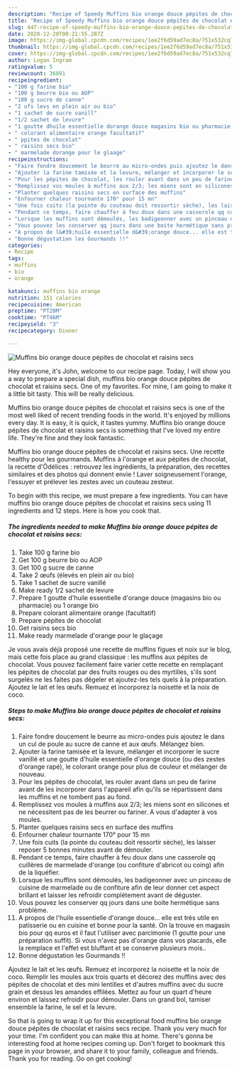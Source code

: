```yaml
---
description: "Recipe of Speedy Muffins bio orange douce pépites de chocolat et raisins secs"
title: "Recipe of Speedy Muffins bio orange douce pépites de chocolat et raisins secs"
slug: 447-recipe-of-speedy-muffins-bio-orange-douce-pepites-de-chocolat-et-raisins-secs
date: 2020-12-20T00:21:55.287Z
image: https://img-global.cpcdn.com/recipes/1ee2f6d59ad7ec8a/751x532cq70/muffins-bio-orange-douce-pepites-de-chocolat-et-raisins-secs-photo-principale-de-la-recette.jpg
thumbnail: https://img-global.cpcdn.com/recipes/1ee2f6d59ad7ec8a/751x532cq70/muffins-bio-orange-douce-pepites-de-chocolat-et-raisins-secs-photo-principale-de-la-recette.jpg
cover: https://img-global.cpcdn.com/recipes/1ee2f6d59ad7ec8a/751x532cq70/muffins-bio-orange-douce-pepites-de-chocolat-et-raisins-secs-photo-principale-de-la-recette.jpg
author: Logan Ingram
ratingvalue: 5
reviewcount: 36891
recipeingredient:
- "100 g farine bio"
- "100 g beurre bio ou AOP"
- "100 g sucre de canne"
- "2 ufs levs en plein air ou bio"
- "1 sachet de sucre vanill"
- "1/2 sachet de levure"
- "1 goutte dhuile essentielle dorange douce magasins bio ou pharmacie ou 1 orange bio"
- " colorant alimentaire orange facultatif"
- " ppites de chocolat"
- " raisins secs bio"
- " marmelade dorange pour le glaage"
recipeinstructions:
- "Faire fondre doucement le beurre au micro-ondes puis ajoutez le dans un cul de poule au sucre de canne et aux œufs. Mélangez bien."
- "Ajouter la farine tamisée et la levure, mélanger et incorporer le sucre vanillé et une goutte d&#39;huile essentielle d&#39;orange douce (ou des zestes d&#39;orange rapé), le colorant orange pour plus de couleur et mélanger de nouveau."
- "Pour les pépites de chocolat, les rouler avant dans un peu de farine avant de les incorporer dans l&#39;appareil afin qu&#39;ils se répartissent dans les muffins et ne tombent pas au fond."
- "Remplissez vos moules à muffins aux 2/3; les miens sont en silicones et ne nécessitent pas de les beurrer ou fariner. A vous d&#39;adapter à vos moules."
- "Planter quelques raisins secs en surface des muffins"
- "Enfourner chaleur tournante 170° pour 15 mn"
- "Une fois cuits (la pointe du couteau doit ressortir sèche), les laisser reposer 5 bonnes minutes avant de démouler."
- "Pendant ce temps, faire chauffer à feu doux dans une casserole qq cuillères de marmelade d&#39;orange (ou confiture d&#39;abricot ou coing) afin de la liquéfier."
- "Lorsque les muffins sont démoulés, les badigeonner avec un pinceau de cuisine de marmelade ou de confiture afin de leur donner cet aspect brillant et laisser les refroidir complétement avant de déguster."
- "Vous pouvez les conserver qq jours dans une boite hermétique sans problème."
- "A propos de l&#39;huile essentielle d&#39;orange douce... elle est très utile en patisserie ou en cuisine et bonne pour la santé. On la trouve en magasin bio pour qq euros et il faut l&#39;utiliser avec parcimonie (1 goutte pour une préparation suffit). Si vous n&#39;avez pas d&#39;orange dans vos placards, elle la remplace et l&#39;effet est bluffant et se conserve plusieurs mois.."
- "Bonne dégustation les Gourmands !!"
categories:
- Recipe
tags:
- muffins
- bio
- orange

katakunci: muffins bio orange 
nutrition: 151 calories
recipecuisine: American
preptime: "PT20M"
cooktime: "PT46M"
recipeyield: "3"
recipecategory: Dinner

---
```



![Muffins bio orange douce pépites de chocolat et raisins secs](https://img-global.cpcdn.com/recipes/1ee2f6d59ad7ec8a/751x532cq70/muffins-bio-orange-douce-pepites-de-chocolat-et-raisins-secs-photo-principale-de-la-recette.jpg)

Hey everyone, it's John, welcome to our recipe page. Today, I will show you a way to prepare a special dish, muffins bio orange douce pépites de chocolat et raisins secs. One of my favorites. For mine, I am going to make it a little bit tasty. This will be really delicious.

Muffins bio orange douce pépites de chocolat et raisins secs is one of the most well liked of recent trending foods in the world. It's enjoyed by millions every day. It is easy, it is quick, it tastes yummy. Muffins bio orange douce pépites de chocolat et raisins secs is something that I've loved my entire life. They're fine and they look fantastic.

Muffins bio orange douce pépites de chocolat et raisins secs. Une recette healthy pour les gourmands. Muffins à l&#39;orange et aux pépites de chocolat, la recette d&#39;Ôdélices : retrouvez les ingrédients, la préparation, des recettes similaires et des photos qui donnent envie ! Laver soigneusement l&#39;orange, l&#39;essuyer et prélever les zestes avec un couteau zesteur.


To begin with this recipe, we must prepare a few ingredients. You can have muffins bio orange douce pépites de chocolat et raisins secs using 11 ingredients and 12 steps. Here is how you cook that.

<!--inarticleads1-->

##### The ingredients needed to make Muffins bio orange douce pépites de chocolat et raisins secs:

1. Take 100 g farine bio
1. Get 100 g beurre bio ou AOP
1. Get 100 g sucre de canne
1. Take 2 œufs (élevés en plein air ou bio)
1. Take 1 sachet de sucre vanillé
1. Make ready 1/2 sachet de levure
1. Prepare 1 goutte d&#39;huile essentielle d&#39;orange douce (magasins bio ou pharmacie) ou 1 orange bio
1. Prepare  colorant alimentaire orange (facultatif)
1. Prepare  pépites de chocolat
1. Get  raisins secs bio
1. Make ready  marmelade d&#39;orange pour le glaçage


Je vous avais déjà proposé une recette de muffins figues et noix sur le blog, mais cette fois place au grand classique : les muffins aux pépites de chocolat. Vous pouvez facilement faire varier cette recette en remplaçant les pépites de chocolat par des fruits rouges ou des myrtilles, s&#39;ils sont surgelés ne les faites pas dégeler et ajoutez-les tels quels à la préparation. Ajoutez le lait et les œufs. Remuez et incorporez la noisette et la noix de coco. 

<!--inarticleads2-->

##### Steps to make Muffins bio orange douce pépites de chocolat et raisins secs:

1. Faire fondre doucement le beurre au micro-ondes puis ajoutez le dans un cul de poule au sucre de canne et aux œufs. Mélangez bien.
1. Ajouter la farine tamisée et la levure, mélanger et incorporer le sucre vanillé et une goutte d&#39;huile essentielle d&#39;orange douce (ou des zestes d&#39;orange rapé), le colorant orange pour plus de couleur et mélanger de nouveau.
1. Pour les pépites de chocolat, les rouler avant dans un peu de farine avant de les incorporer dans l&#39;appareil afin qu&#39;ils se répartissent dans les muffins et ne tombent pas au fond.
1. Remplissez vos moules à muffins aux 2/3; les miens sont en silicones et ne nécessitent pas de les beurrer ou fariner. A vous d&#39;adapter à vos moules.
1. Planter quelques raisins secs en surface des muffins
1. Enfourner chaleur tournante 170° pour 15 mn
1. Une fois cuits (la pointe du couteau doit ressortir sèche), les laisser reposer 5 bonnes minutes avant de démouler.
1. Pendant ce temps, faire chauffer à feu doux dans une casserole qq cuillères de marmelade d&#39;orange (ou confiture d&#39;abricot ou coing) afin de la liquéfier.
1. Lorsque les muffins sont démoulés, les badigeonner avec un pinceau de cuisine de marmelade ou de confiture afin de leur donner cet aspect brillant et laisser les refroidir complétement avant de déguster.
1. Vous pouvez les conserver qq jours dans une boite hermétique sans problème.
1. A propos de l&#39;huile essentielle d&#39;orange douce... elle est très utile en patisserie ou en cuisine et bonne pour la santé. On la trouve en magasin bio pour qq euros et il faut l&#39;utiliser avec parcimonie (1 goutte pour une préparation suffit). Si vous n&#39;avez pas d&#39;orange dans vos placards, elle la remplace et l&#39;effet est bluffant et se conserve plusieurs mois..
1. Bonne dégustation les Gourmands !!


Ajoutez le lait et les œufs. Remuez et incorporez la noisette et la noix de coco. Remplir les moules aux trois quarts et décorez des muffins avec des pépites de chocolat et des mini lentilles et d&#39;autres muffins avec du sucre grain et dessus les amandes effilées. Mettez au four un quart d&#39;heure environ et laissez refroidir pour démouler. Dans un grand bol, tamiser ensemble la farine, le sel et la levure. 

So that is going to wrap it up for this exceptional food muffins bio orange douce pépites de chocolat et raisins secs recipe. Thank you very much for your time. I'm confident you can make this at home. There's gonna be interesting food at home recipes coming up. Don't forget to bookmark this page in your browser, and share it to your family, colleague and friends. Thank you for reading. Go on get cooking!
